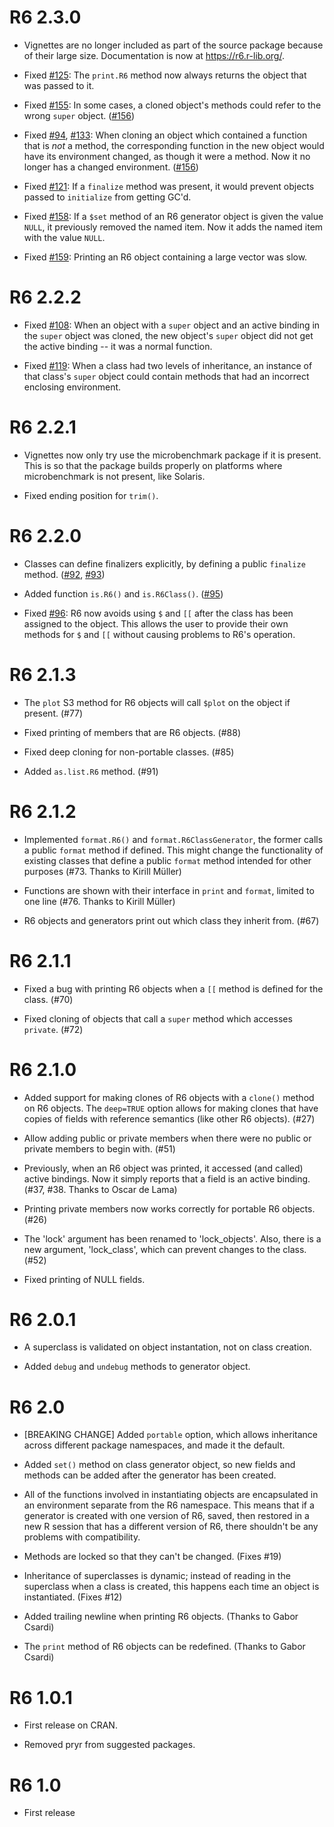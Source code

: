 R6 2.3.0
========

* Vignettes are no longer included as part of the source package because of their large size. Documentation is now at https://r6.r-lib.org/.

* Fixed [#125](https://github.com/r-lib/R6/issues/125): The `print.R6` method now always returns the object that was passed to it.

* Fixed [#155](https://github.com/r-lib/R6/issues/155): In some cases, a cloned object's methods could refer to the wrong `super` object. ([#156](https://github.com/r-lib/R6/pull/156))

* Fixed [#94](https://github.com/r-lib/R6/issues/94), [#133](https://github.com/r-lib/R6/issues/133): When cloning an object which contained a function that is *not* a method, the corresponding function in the new object would have its environment changed, as though it were a method. Now it no longer has a changed environment. ([#156](https://github.com/r-lib/R6/pull/156))

* Fixed [#121](https://github.com/r-lib/R6/issues/121): If a `finalize` method was present, it would prevent objects passed to `initialize` from getting GC'd.

* Fixed [#158](https://github.com/r-lib/R6/issues/158): If a `$set` method of an R6 generator object is given the value `NULL`, it previously removed the named item. Now it adds the named item with the value `NULL`.

* Fixed [#159](https://github.com/r-lib/R6/issues/159): Printing an R6 object containing a large vector was slow.


R6 2.2.2
========

* Fixed [#108](https://github.com/r-lib/R6/issues/108): When an object with a `super` object and an active binding in the `super` object was cloned, the new object's `super` object did not get the active binding -- it was a normal function.

* Fixed [#119](https://github.com/r-lib/R6/issues/119): When a class had two levels of inheritance, an instance of that class's `super` object could contain methods that had an incorrect enclosing environment.


R6 2.2.1
========

* Vignettes now only try use the microbenchmark package if it is present. This is so that the package builds properly on platforms where microbenchmark is not present, like Solaris.

* Fixed ending position for `trim()`.

R6 2.2.0
========

* Classes can define finalizers explicitly, by defining a public `finalize` method. ([#92](https://github.com/r-lib/R6/issues/92), [#93](https://github.com/r-lib/R6/pull/93))

* Added function `is.R6()` and `is.R6Class()`. ([#95](https://github.com/r-lib/R6/pull/95))

* Fixed [#96](https://github.com/r-lib/R6/issues/96): R6 now avoids using `$` and `[[` after the class has been assigned to the object. This allows the user to provide their own methods for `$` and `[[` without causing problems to R6's operation.

R6 2.1.3
========

* The `plot` S3 method for R6 objects will call `$plot` on the object if present. (#77)

* Fixed printing of members that are R6 objects. (#88)

* Fixed deep cloning for non-portable classes. (#85)

* Added `as.list.R6` method. (#91)

R6 2.1.2
========

* Implemented `format.R6()` and `format.R6ClassGenerator`, the former calls a public `format` method if defined. This might change the functionality of existing classes that define a public `format` method intended for other purposes (#73. Thanks to Kirill Müller)

* Functions are shown with their interface in `print` and `format`, limited to one line (#76. Thanks to Kirill Müller)

* R6 objects and generators print out which class they inherit from. (#67)

R6 2.1.1
========

* Fixed a bug with printing R6 objects when a `[[` method is defined for the class. (#70)

* Fixed cloning of objects that call a `super` method which accesses `private`. (#72)

R6 2.1.0
========

* Added support for making clones of R6 objects with a `clone()` method on R6 objects. The `deep=TRUE` option allows for making clones that have copies of fields with reference semantics (like other R6 objects). (#27)

* Allow adding public or private members when there were no public or private members to begin with. (#51)

* Previously, when an R6 object was printed, it accessed (and called) active bindings. Now it simply reports that a field is an active binding. (#37, #38. Thanks to Oscar de Lama)

* Printing private members now works correctly for portable R6 objects. (#26)

* The 'lock' argument has been renamed to 'lock_objects'. Also, there is a new argument, 'lock_class', which can prevent changes to the class. (#52)

* Fixed printing of NULL fields.

R6 2.0.1
========

* A superclass is validated on object instantation, not on class creation.

* Added `debug` and `undebug` methods to generator object.

R6 2.0
========

* [BREAKING CHANGE] Added `portable` option, which allows inheritance across different package namespaces, and made it the default.

* Added `set()` method on class generator object, so new fields and methods can be added after the generator has been created.

* All of the functions involved in instantiating objects are encapsulated in an environment separate from the R6 namespace. This means that if a generator is created with one version of R6, saved, then restored in a new R session that has a different version of R6, there shouldn't be any problems with compatibility.

* Methods are locked so that they can't be changed. (Fixes #19)

* Inheritance of superclasses is dynamic; instead of reading in the superclass when a class is created, this happens each time an object is instantiated. (Fixes #12)

* Added trailing newline when printing R6 objects. (Thanks to Gabor Csardi)

* The `print` method of R6 objects can be redefined. (Thanks to Gabor Csardi)

R6 1.0.1
========

* First release on CRAN.

* Removed pryr from suggested packages.

R6 1.0
========

* First release

